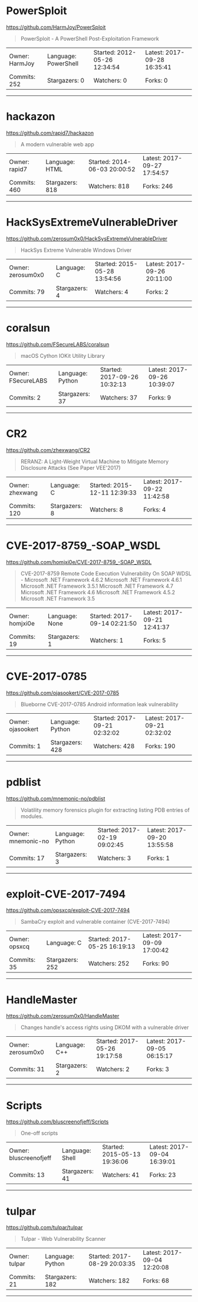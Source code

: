 # PowerSploit

https://github.com/HarmJoy/PowerSploit
<blockquote>
PowerSploit - A PowerShell Post-Exploitation Framework
</blockquote>

<table>
<tr><td>Owner: HarmJoy</td>
    <td>Language: PowerShell</td>
    <td>Started: 2012-05-26 12:34:54</td>
    <td>Latest: 2017-09-28 16:35:41</td></tr>
<tr><td>Commits: 252</td>
    <td>Stargazers: 0</td>
    <td>Watchers: 0</td>
    <td>Forks: 0</td></tr>
</table>

---

# hackazon

https://github.com/rapid7/hackazon
<blockquote>
A modern vulnerable web app
</blockquote>

<table>
<tr><td>Owner: rapid7</td>
    <td>Language: HTML</td>
    <td>Started: 2014-06-03 20:00:52</td>
    <td>Latest: 2017-09-27 17:54:57</td></tr>
<tr><td>Commits: 460</td>
    <td>Stargazers: 818</td>
    <td>Watchers: 818</td>
    <td>Forks: 246</td></tr>
</table>

---

# HackSysExtremeVulnerableDriver

https://github.com/zerosum0x0/HackSysExtremeVulnerableDriver
<blockquote>
HackSys Extreme Vulnerable Windows Driver
</blockquote>

<table>
<tr><td>Owner: zerosum0x0</td>
    <td>Language: C</td>
    <td>Started: 2015-05-28 13:54:56</td>
    <td>Latest: 2017-09-26 20:11:00</td></tr>
<tr><td>Commits: 79</td>
    <td>Stargazers: 4</td>
    <td>Watchers: 4</td>
    <td>Forks: 2</td></tr>
</table>

---

# coralsun

https://github.com/FSecureLABS/coralsun
<blockquote>
macOS Cython IOKit Utility Library
</blockquote>

<table>
<tr><td>Owner: FSecureLABS</td>
    <td>Language: Python</td>
    <td>Started: 2017-09-26 10:32:13</td>
    <td>Latest: 2017-09-26 10:39:07</td></tr>
<tr><td>Commits: 2</td>
    <td>Stargazers: 37</td>
    <td>Watchers: 37</td>
    <td>Forks: 9</td></tr>
</table>

---

# CR2

https://github.com/zhexwang/CR2
<blockquote>
RERANZ: A Light-Weight Virtual Machine to Mitigate Memory Disclosure Attacks (See Paper VEE'2017)
</blockquote>

<table>
<tr><td>Owner: zhexwang</td>
    <td>Language: C</td>
    <td>Started: 2015-12-11 12:39:33</td>
    <td>Latest: 2017-09-22 11:42:58</td></tr>
<tr><td>Commits: 120</td>
    <td>Stargazers: 8</td>
    <td>Watchers: 8</td>
    <td>Forks: 4</td></tr>
</table>

---

# CVE-2017-8759_-SOAP_WSDL

https://github.com/homjxi0e/CVE-2017-8759_-SOAP_WSDL
<blockquote>
CVE-2017-8759 Remote Code Execution Vulnerability On SOAP WDSL - Microsoft .NET Framework 4.6.2  Microsoft .NET Framework 4.6.1  Microsoft .NET Framework 3.5.1  Microsoft .NET Framework 4.7  Microsoft .NET Framework 4.6  Microsoft .NET Framework 4.5.2  Microsoft .NET Framework 3.5
</blockquote>

<table>
<tr><td>Owner: homjxi0e</td>
    <td>Language: None</td>
    <td>Started: 2017-09-14 02:21:50</td>
    <td>Latest: 2017-09-21 12:41:37</td></tr>
<tr><td>Commits: 19</td>
    <td>Stargazers: 1</td>
    <td>Watchers: 1</td>
    <td>Forks: 5</td></tr>
</table>

---

# CVE-2017-0785

https://github.com/ojasookert/CVE-2017-0785
<blockquote>
Blueborne CVE-2017-0785 Android information leak vulnerability
</blockquote>

<table>
<tr><td>Owner: ojasookert</td>
    <td>Language: Python</td>
    <td>Started: 2017-09-21 02:32:02</td>
    <td>Latest: 2017-09-21 02:32:02</td></tr>
<tr><td>Commits: 1</td>
    <td>Stargazers: 428</td>
    <td>Watchers: 428</td>
    <td>Forks: 190</td></tr>
</table>

---

# pdblist

https://github.com/mnemonic-no/pdblist
<blockquote>
Volatility memory forensics plugin for extracting listing PDB entries of modules.
</blockquote>

<table>
<tr><td>Owner: mnemonic-no</td>
    <td>Language: Python</td>
    <td>Started: 2017-02-19 09:02:45</td>
    <td>Latest: 2017-09-20 13:55:58</td></tr>
<tr><td>Commits: 17</td>
    <td>Stargazers: 3</td>
    <td>Watchers: 3</td>
    <td>Forks: 1</td></tr>
</table>

---

# exploit-CVE-2017-7494

https://github.com/opsxcq/exploit-CVE-2017-7494
<blockquote>
SambaCry exploit and vulnerable container (CVE-2017-7494)
</blockquote>

<table>
<tr><td>Owner: opsxcq</td>
    <td>Language: C</td>
    <td>Started: 2017-05-25 16:19:13</td>
    <td>Latest: 2017-09-09 17:00:42</td></tr>
<tr><td>Commits: 35</td>
    <td>Stargazers: 252</td>
    <td>Watchers: 252</td>
    <td>Forks: 90</td></tr>
</table>

---

# HandleMaster

https://github.com/zerosum0x0/HandleMaster
<blockquote>
Changes handle's access rights using DKOM with a vulnerable driver
</blockquote>

<table>
<tr><td>Owner: zerosum0x0</td>
    <td>Language: C++</td>
    <td>Started: 2017-05-26 19:17:58</td>
    <td>Latest: 2017-09-05 06:15:17</td></tr>
<tr><td>Commits: 31</td>
    <td>Stargazers: 2</td>
    <td>Watchers: 2</td>
    <td>Forks: 3</td></tr>
</table>

---

# Scripts

https://github.com/bluscreenofjeff/Scripts
<blockquote>
One-off scripts
</blockquote>

<table>
<tr><td>Owner: bluscreenofjeff</td>
    <td>Language: Shell</td>
    <td>Started: 2015-05-13 19:36:06</td>
    <td>Latest: 2017-09-04 16:39:01</td></tr>
<tr><td>Commits: 13</td>
    <td>Stargazers: 41</td>
    <td>Watchers: 41</td>
    <td>Forks: 23</td></tr>
</table>

---

# tulpar

https://github.com/tulpar/tulpar
<blockquote>
Tulpar - Web Vulnerability Scanner
</blockquote>

<table>
<tr><td>Owner: tulpar</td>
    <td>Language: Python</td>
    <td>Started: 2017-08-29 20:03:35</td>
    <td>Latest: 2017-09-04 12:20:08</td></tr>
<tr><td>Commits: 21</td>
    <td>Stargazers: 182</td>
    <td>Watchers: 182</td>
    <td>Forks: 68</td></tr>
</table>

---

